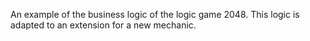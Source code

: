 An example of the business logic of the logic game 2048. This logic is adapted to an extension for a new mechanic.
